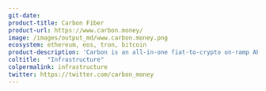 ```yaml
---
git-date: 
product-title: Carbon Fiber
product-url: https://www.carbon.money/
image: /images/output_md/www.carbon.money.png
ecosystem: ethereum, eos, tron, bitcoin
product-description: 'Carbon is an all-in-one fiat-to-crypto on-ramp API to help you retain new customers effortlessly, so you can focus on building. [Carbon Fiber: Stripe for Crypto. Interview with Nick Pai, Lead Software Engineer at Carbon](/carbon-fiber).'
coltitle:  "Infrastructure"
colpermalink: infrastructure
twitter: https://twitter.com/carbon_money
---
```

